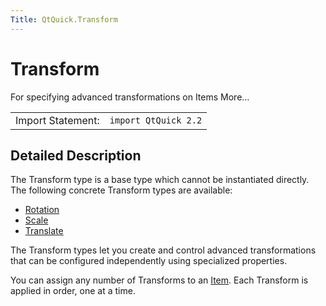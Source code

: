 ```yaml
---
Title: QtQuick.Transform
---
```

        
Transform
=========

<span class="subtitle"></span>
For specifying advanced transformations on Items More...

|                   |                      |
|-------------------|----------------------|
| Import Statement: | `import QtQuick 2.2` |

<span id="details"></span>
Detailed Description
--------------------

The Transform type is a base type which cannot be instantiated directly. The following concrete Transform types are available:

-   [Rotation](../QtQuick.Rotation.md)
-   [Scale](../QtQuick.Scale.md)
-   [Translate](../QtQuick.Translate.md)

The Transform types let you create and control advanced transformations that can be configured independently using specialized properties.

You can assign any number of Transforms to an [Item](../QtQuick.Item.md). Each Transform is applied in order, one at a time.

